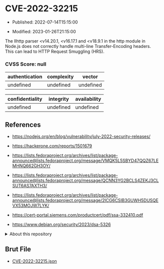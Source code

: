 # CVE-2022-32215

- Published: 2022-07-14T15:15:00

- Modified: 2023-01-26T21:15:00

The llhttp parser <v14.20.1, <v16.17.1 and <v18.9.1 in the http module in Node.js does not correctly handle multi-line Transfer-Encoding headers. This can lead to HTTP Request Smuggling (HRS).

### CVSS Score: **null**

| authentication | complexity | vector |
| --- | --- | --- |
| undefined | undefined | undefined |

| confidentiality | integrity | availability |
| --- | --- | --- |
| undefined | undefined | undefined |

## References

* https://nodejs.org/en/blog/vulnerability/july-2022-security-releases/

* https://hackerone.com/reports/1501679

* https://lists.fedoraproject.org/archives/list/package-announce@lists.fedoraproject.org/message/VMQK5L5SBYD47QQZ67LEMHNQ662GH3OY/

* https://lists.fedoraproject.org/archives/list/package-announce@lists.fedoraproject.org/message/QCNN3YG2BCLS4ZEKJ3CLSUT6AS7AXTH3/

* https://lists.fedoraproject.org/archives/list/package-announce@lists.fedoraproject.org/message/2ICG6CSIB3GUWH5DUSQEVX53MOJW7LYK/

* https://cert-portal.siemens.com/productcert/pdf/ssa-332410.pdf

* https://www.debian.org/security/2023/dsa-5326

<details>
<summary>About this repository</summary> 

  This repository is part of the project [Live Hack CVE](https://github.com/Live-Hack-CVE). Main website can be found [www.live-hack.org](https://www.live-hack.org) 
  
  Made by [Sn0wAlice](https://github.com/Sn0wAlice) for the people that care about security and need to have a feed of the latest CVEs. Hope you enjoy it, don't forget to star the repo and follow me on [Twitter](https://twitter.com/Sn0wAlice) and [Github](https://github.com/Sn0wAlice). And that is my [personnal website](https://www.alice-snow.me/)

  - [Home Page](https://github.com/Live-Hack-CVE)
  - [Framework](https://github.com/Live-Hack-CVE/cve-framework)
  - [CVE database](https://github.com/Live-Hack-CVE/full_database)
  - [Changelog](https://github.com/Live-Hack-CVE/Changelog)
</details>

## Brut File

* [CVE-2022-32215.json](https://raw.githubusercontent.com/Live-Hack-CVE/full_database/main/cves/2022/CVE-2022-32215.json)

